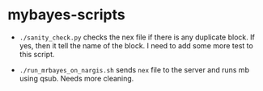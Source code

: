 mybayes-scripts
===============

- `./sanity_check.py` checks the nex file if there is any duplicate block. If
  yes, then it tell the name of the block. I need to add some more test to this
  script.

- `./run_mrbayes_on_nargis.sh` sends `nex` file to the server and runs mb using
  qsub. Needs more cleaning.


